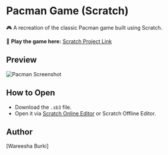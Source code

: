 # Pacman Game (Scratch)

🎮 A recreation of the classic Pacman game built using Scratch.

🔗 **Play the game here:** [Scratch Project Link](https://scratch.mit.edu/projects/1198818735/)

## Preview
![Pacman Screenshot](<img width="865" height="645" alt="image" src="https://github.com/user-attachments/assets/ebc033cd-3d70-4c73-aa34-1f71638950ca" />
)

## How to Open
- Download the `.sb3` file.
- Open it via [Scratch Online Editor]((https://scratch.mit.edu/projects/1198818735/editor)) or Scratch Offline Editor.

## Author
[Wareesha Burki]


